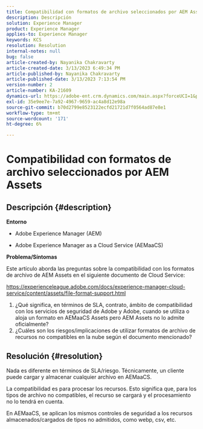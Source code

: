 ```yaml
---
title: Compatibilidad con formatos de archivo seleccionados por AEM Assets
description: Descripción
solution: Experience Manager
product: Experience Manager
applies-to: Experience Manager
keywords: KCS
resolution: Resolution
internal-notes: null
bug: false
article-created-by: Nayanika Chakravarty
article-created-date: 3/13/2023 6:49:34 PM
article-published-by: Nayanika Chakravarty
article-published-date: 3/13/2023 7:13:54 PM
version-number: 2
article-number: KA-21609
dynamics-url: https://adobe-ent.crm.dynamics.com/main.aspx?forceUCI=1&pagetype=entityrecord&etn=knowledgearticle&id=005662c9-cfc1-ed11-83ff-6045bd0065b6
exl-id: 35e9ee7e-7a92-4967-9659-ac4a8d12e98a
source-git-commit: b70d2799e8523122ecfd21721d7f0564ad87e8e1
workflow-type: tm+mt
source-wordcount: '171'
ht-degree: 6%

---
```


# Compatibilidad con formatos de archivo seleccionados por AEM Assets

## Descripción {#description}


<b>Entorno</b>

- Adobe Experience Manager (AEM)

- Adobe Experience Manager as a Cloud Service (AEMaaCS)

<b>Problema/Síntomas</b>

Este artículo aborda las preguntas sobre la compatibilidad con los formatos de archivo de AEM Assets en el siguiente documento de Cloud Service:

<https://experienceleague.adobe.com/docs/experience-manager-cloud-service/content/assets/file-format-support.html>


1. ¿Qué significa, en términos de SLA, contrato, ámbito de compatibilidad con los servicios de seguridad de Adobe y Adobe, cuando se utiliza o aloja un formato en AEMaaCS Assets pero AEM Assets no lo admite oficialmente?
2. ¿Cuáles son los riesgos/implicaciones de utilizar formatos de archivo de recursos no compatibles en la nube según el documento mencionado?



## Resolución {#resolution}


Nada es diferente en términos de SLA/riesgo. Técnicamente, un cliente puede cargar y almacenar cualquier archivo en AEMaaCS.

La compatibilidad es para procesar los recursos. Esto significa que, para los tipos de archivo no compatibles, el recurso se cargará y el procesamiento no lo tendrá en cuenta.

En AEMaaCS, se aplican los mismos controles de seguridad a los recursos almacenados/cargados de tipos no admitidos, como webp, csv, etc.
